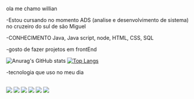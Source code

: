 ola me chamo willian

-Estou cursando no momento ADS (analise e desenvolvimento de sistema) no cruzeiro do sul de são Miguel

-CONHECIMENTO  Java, Java script, node, HTML, CSS, SQL

-gosto de fazer projetos em frontEnd

![Anurag's GitHub stats](https://github-readme-stats.vercel.app/api?username=willianDS8&show_icons=true&theme=dracula)
[![Top Langs](https://github-readme-stats.vercel.app/api/top-langs/?username=willianDS8&layout=donut)](https://github.com/anuraghazra/github-readme-stats)

-tecnologia que uso no meu dia 

<div style="display: inline_block"><br>
  <img aling=center"" alt""  src="https://img.shields.io/badge/JavaScript-F7DF1E?style=for-the-badge&logo=javascript&logoColor=black" />
  <img aling=center"" alt""  src="https://img.shields.io/badge/HTML5-E34F26?style=for-the-badge&logo=html5&logoColor=white" />
  <img aling=center"" alt""  src="https://img.shields.io/badge/CSS3-1572B6?style=for-the-badge&logo=css3&logoColor=white" />
  <img aling=center"" alt""  src="https://img.shields.io/badge/Java-ED8B00?style=for-the-badge&logo=openjdk&logoColor=white" />
  <img aling=center"" alt""  src="https://img.shields.io/badge/MySQL-00000F?style=for-the-badge&logo=mysql&logoColor=white" />
  <img aling=center"" alt""  src="https://img.shields.io/badge/Node.js-43853D?style=for-the-badge&logo=node.js&logoColor=white" />  
<div/>

<br>






  
           
 
          

          
          

          
 
</div>
          

          
      
    

          
